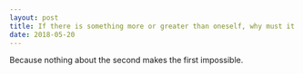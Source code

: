 ```yaml
---
layout: post
title: If there is something more or greater than oneself, why must it be an external, cosmos-wide being? Why couldn&#39;t the same consciousness which generates one&#39;s sense of self also generate a second locus of consciousness with complementary strengths?
date: 2018-05-20
---
```


<p>Because nothing about the second makes the first impossible.</p>
